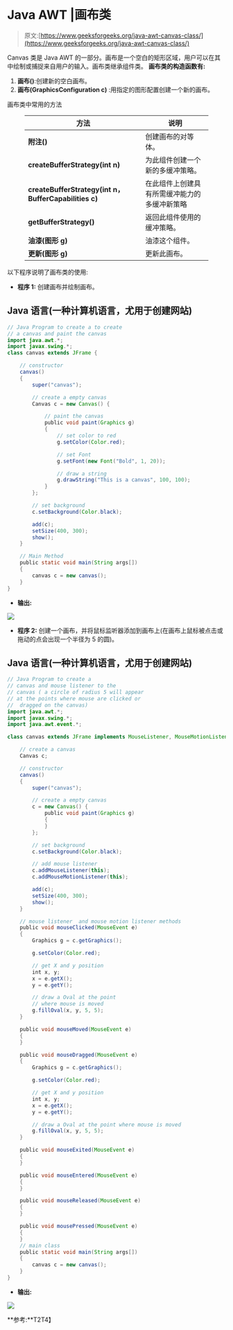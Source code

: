 # Java AWT |画布类

> 原文:[https://www.geeksforgeeks.org/java-awt-canvas-class/](https://www.geeksforgeeks.org/java-awt-canvas-class/)

Canvas 类是 Java AWT 的一部分。画布是一个空白的矩形区域，用户可以在其中绘制或捕捉来自用户的输入。画布类继承组件类。
**画布类的构造函数有:**

1.  **画布()**:创建新的空白画布。
2.  **画布(GraphicsConfiguration c)** :用指定的图形配置创建一个新的画布。

画布类中常用的方法

<figure class="table">

| 方法 | 说明 |
| --- | --- |
| **附注()** | 创建画布的对等体。 |
| **createBufferStrategy(int n)** | 为此组件创建一个新的多缓冲策略。 |
| **createBufferStrategy(int n，BufferCapabilities c)** | 在此组件上创建具有所需缓冲能力的多缓冲新策略 |
| **getBufferStrategy()** | 返回此组件使用的缓冲策略。 |
| **油漆(图形 g)** | 油漆这个组件。 |
| **更新(图形 g)** | 更新此画布。 |

</figure>

以下程序说明了画布类的使用:

*   **程序 1:** 创建画布并绘制画布。

## Java 语言(一种计算机语言，尤用于创建网站)

```java
// Java Program to create a to create
// a canvas and paint the canvas
import java.awt.*;
import javax.swing.*;
class canvas extends JFrame {

    // constructor
    canvas()
    {
        super("canvas");

        // create a empty canvas
        Canvas c = new Canvas() {

            // paint the canvas
            public void paint(Graphics g)
            {
                // set color to red
                g.setColor(Color.red);

                // set Font
                g.setFont(new Font("Bold", 1, 20));

                // draw a string
                g.drawString("This is a canvas", 100, 100);
            }
        };

        // set background
        c.setBackground(Color.black);

        add(c);
        setSize(400, 300);
        show();
    }

    // Main Method
    public static void main(String args[])
    {
        canvas c = new canvas();
    }
}
```

*   **输出:**

![](img/ebfc42357330b6f604b3cc848ab31431.png)

*   **程序 2:** 创建一个画布，并将鼠标监听器添加到画布上(在画布上鼠标被点击或拖动的点会出现一个半径为 5 的圆)。

## Java 语言(一种计算机语言，尤用于创建网站)

```java
// Java Program to create a
// canvas and mouse listener to the
// canvas ( a circle of radius 5 will appear
// at the points where mouse are clicked or
//  dragged on the canvas)
import java.awt.*;
import javax.swing.*;
import java.awt.event.*;

class canvas extends JFrame implements MouseListener, MouseMotionListener {

    // create a canvas
    Canvas c;

    // constructor
    canvas()
    {
        super("canvas");

        // create a empty canvas
        c = new Canvas() {
            public void paint(Graphics g)
            {
            }
        };

        // set background
        c.setBackground(Color.black);

        // add mouse listener
        c.addMouseListener(this);
        c.addMouseMotionListener(this);

        add(c);
        setSize(400, 300);
        show();
    }

    // mouse listener  and mouse motion listener methods
    public void mouseClicked(MouseEvent e)
    {
        Graphics g = c.getGraphics();

        g.setColor(Color.red);

        // get X and y position
        int x, y;
        x = e.getX();
        y = e.getY();

        // draw a Oval at the point
        // where mouse is moved
        g.fillOval(x, y, 5, 5);
    }

    public void mouseMoved(MouseEvent e)
    {
    }

    public void mouseDragged(MouseEvent e)
    {
        Graphics g = c.getGraphics();

        g.setColor(Color.red);

        // get X and y position
        int x, y;
        x = e.getX();
        y = e.getY();

        // draw a Oval at the point where mouse is moved
        g.fillOval(x, y, 5, 5);
    }

    public void mouseExited(MouseEvent e)
    {
    }

    public void mouseEntered(MouseEvent e)
    {
    }

    public void mouseReleased(MouseEvent e)
    {
    }

    public void mousePressed(MouseEvent e)
    {
    }
    // main class
    public static void main(String args[])
    {
        canvas c = new canvas();
    }
}
```

*   **输出:**

![](img/d8e0a3c86cca06122f91444ebe801bfd.png)

**参考:**T2T4】